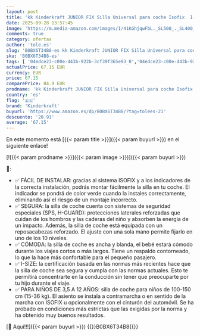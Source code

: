 ```yaml
---
layout: post
title: 'kk Kinderkraft JUNIOR FIX Silla Universal para coche Isofix  I-SIZE  Silla con Cinturón para bebés y niños  Grupo 2/3  de 15 a 36 kg  Azul'
date: 2025-09-28 13:57:45
image: 'https://m.media-amazon.com/images/I/41KGhjqwFbL._SL500_._SL400_.jpg'
comments: true
category: ofertas
author: 'tole.es'
slug: 'B0BX6T34B8-es kk Kinderkraft JUNIOR FIX Silla Universal para coche...'
sku: 'B0BX6T34B8-es'
tags: [ '04edce23-c00e-443b-922b-3cf39f365e93_0','04edce23-c00e-443b-922b-3cf39f365e93_6101','Arborist Merchandising Root','Bebé','Los favoritos de los clientes: Bebé','Self Service','Sillas de coche','Sillas de coche y accesorios','Special Features Stores','bebés','isofix','kinderkraft','🇪🇸', ]
actualPrice: 67.15 EUR
currency: EUR
price: 67.15
comparePrice: 84.9 EUR
prodname: 'kk Kinderkraft JUNIOR FIX Silla Universal para coche Isofix  I-SIZE  Silla con Cinturón para bebés y niños  Grupo 2/3  de 15 a 36 kg  Azul'
country: 'es'
flag: '🇪🇸'
brand: 'Kinderkraft'
buyurl: 'https://www.amazon.es/dp/B0BX6T34B8/?tag=tolees-21'
descuento: '20.91'
average: '67.15'
---
```


En este momento está [{{< param title >}}]({{< param buyurl >}}) en el siguiente enlace!

[![{{< param prodname >}}]({{< param image >}})]({{< param buyurl >}})

🔎:

- ✅ FÁCIL DE INSTALAR: gracias al sistema ISOFIX y a los indicadores de la correcta instalación, podrás montar fácilmente la silla en tu coche. El indicador se pondrá de color verde cuando la instales correctamente, eliminando así el riesgo de un montaje incorrecto.
- ✅ SEGURA: la silla de coche cuenta con sistemas de seguridad especiales (SPS, H-GUARD): protecciones laterales reforzadas que cuidan de los hombros y las caderas del niño y absorben la energía de un impacto. Además, la silla de coche está equipada con un reposacabezas reforzado. El ajuste con una sola mano permite fijarlo en uno de los 10 niveles.
- ✅ CÓMODA: la silla de coche es ancha y blanda, el bebé estará cómodo durante los viajes cortos o más largos. Tiene un respaldo contorneado, lo que la hace más confortable para el pequeño pasajero.
- ✅ I-SIZE: la certificación basada en las normas más recientes hace que la silla de coche sea segura y cumpla con las normas actuales. Esto te permitirá concentrarte en la conducción sin tener que preocuparte por tu hijo durante el viaje.
- ✅ PARA NIÑOS DE 3,5 A 12 AÑOS: silla de coche para niños de 100-150 cm (15-36 kg). El asiento se instala a contramarcha o en sentido de la marcha con ISOFIX u opcionalmente con el cinturón del automóvil. Se ha probado en condiciones más estrictas que las exigidas por la norma y ha obtenido muy buenos resultados.

[🛒 Aquí!!!]({{< param buyurl >}})
{{<world>}}B0BX6T34B8{{</world>}}
